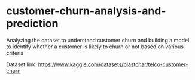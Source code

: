 # customer-churn-analysis-and-prediction
Analyzing the dataset to understand customer churn and building a model to identify whether a customer is likely to churn or not based on various criteria

Dataset link: https://www.kaggle.com/datasets/blastchar/telco-customer-churn